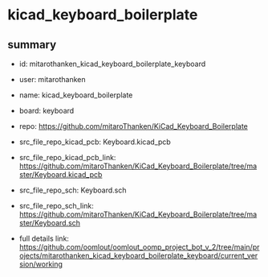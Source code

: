 # kicad_keyboard_boilerplate
 
## summary 
* id: mitarothanken_kicad_keyboard_boilerplate_keyboard
* user: mitarothanken
* name: kicad_keyboard_boilerplate
* board: keyboard
* repo: https://github.com/mitaroThanken/KiCad_Keyboard_Boilerplate
* src_file_repo_kicad_pcb: Keyboard.kicad_pcb
* src_file_repo_kicad_pcb_link: https://github.com/mitaroThanken/KiCad_Keyboard_Boilerplate/tree/master/Keyboard.kicad_pcb


* src_file_repo_sch: Keyboard.sch
* src_file_repo_sch_link: https://github.com/mitaroThanken/KiCad_Keyboard_Boilerplate/tree/master/Keyboard.sch
* full details link: https://github.com/oomlout/oomlout_oomp_project_bot_v_2/tree/main/projects/mitarothanken_kicad_keyboard_boilerplate_keyboard/current_version/working  







